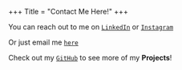 +++
Title = "Contact Me Here!"
+++

You can reach out to me on [`LinkedIn`](https://linkedin.com/in/nisargkhodke) or [`Instagram`](https://www.instagram.com/nisarg_2061/)

Or just email me [`here`](mailto:nisargkhodke@gmail.com)

Check out my [`GitHub`](https://github.com/Nisarg2061) to see more of my **Projects**!
